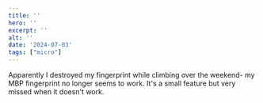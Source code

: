 ```yaml
---
title: ''
hero: ''
excerpt: ''
alt: ''
date: '2024-07-03'
tags: ["micro"]
---
```


Apparently I destroyed my fingerprint while climbing over the weekend- my MBP fingerprint no longer seems to work. It's a small feature but very missed when it doesn't work.

